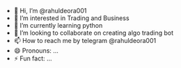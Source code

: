 - 👋 Hi, I’m @rahuldeora001
- 👀 I’m interested in Trading and Business
- 🌱 I’m currently learning python
- 💞️ I’m looking to collaborate on creating algo trading bot
- 📫 How to reach me by telegram @rahuldeora001
- 😄 Pronouns: ...
- ⚡ Fun fact: ...

<!---
rahuldeora001/rahuldeora001 is a ✨ special ✨ repository because its `README.md` (this file) appears on your GitHub profile.
You can click the Preview link to take a look at your changes.
--->
